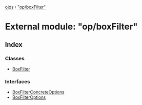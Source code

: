 [ojos](../README.md) › ["op/boxFilter"](_op_boxfilter_.md)

# External module: "op/boxFilter"

## Index

### Classes

* [BoxFilter](../classes/_op_boxfilter_.boxfilter.md)

### Interfaces

* [BoxFilterConcreteOptions](../interfaces/_op_boxfilter_.boxfilterconcreteoptions.md)
* [BoxFilterOptions](../interfaces/_op_boxfilter_.boxfilteroptions.md)

